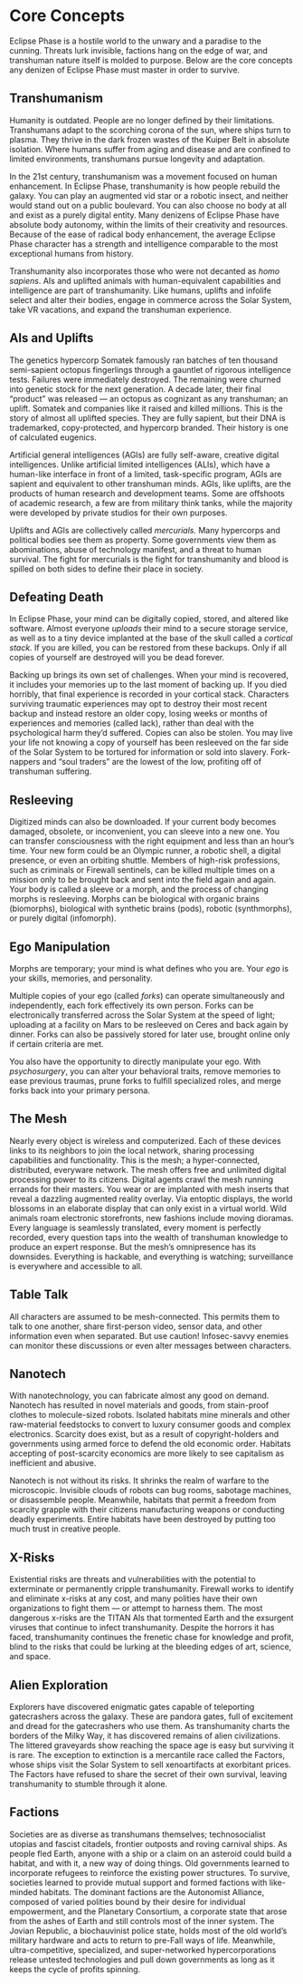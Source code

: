 # Core Concepts

Eclipse Phase is a hostile world to the unwary and a paradise to the cunning. Threats lurk invisible, factions hang on the edge of war, and transhuman nature itself is molded to purpose. Below are the core concepts any denizen of Eclipse Phase must master in order to survive.

## Transhumanism

Humanity is outdated. People are no longer defined by their limitations. Transhumans adapt to the scorching corona of the sun, where ships turn to plasma. They thrive in the dark frozen wastes of the Kuiper Belt in absolute isolation. Where humans suffer from aging and disease and are confined to limited environments, transhumans pursue longevity and adaptation.

In the 21st century, transhumanism was a movement focused on human enhancement. In Eclipse Phase, transhumanity is how people rebuild the galaxy. You can play an augmented vid star or a robotic insect, and neither would stand out on a public boulevard. You can also choose no body at all and exist as a purely digital entity. Many denizens of Eclipse Phase have absolute body autonomy, within the limits of their creativity and resources. Because of the ease of radical body enhancement, the average Eclipse Phase character has a strength and intelligence comparable to the most exceptional humans from history.

Transhumanity also incorporates those who were not decanted as _homo sapiens_. AIs and uplifted animals with human-equivalent capabilities and intelligence are part of transhumanity. Like humans, uplifts and infolife select and alter their bodies, engage in commerce across the Solar System, take VR vacations, and expand the transhuman experience.

## AIs and Uplifts

The genetics hypercorp Somatek famously ran batches of ten thousand semi-sapient octopus fingerlings through a gauntlet of rigorous intelligence tests. Failures were immediately destroyed. The remaining were churned into genetic stock for the next generation. A decade later, their final “product” was released — an octopus as cognizant as any transhuman; an uplift. Somatek and companies like it raised and killed millions. This is the story of almost all uplifted species. They are fully sapient, but their DNA is trademarked, copy-protected, and hypercorp branded. Their history is one of calculated eugenics.

Artificial general intelligences (AGIs) are fully self-aware, creative digital intelligences. Unlike artificial limited intelligences (ALIs), which have a human-like interface in front of a limited, task-specific program, AGIs are sapient and equivalent to other transhuman minds. AGIs, like uplifts, are the products of human research and development teams. Some are offshoots of academic research, a few are from military think tanks, while the majority were developed by private studios for their own purposes.

Uplifts and AGIs are collectively called _mercurials._ Many hypercorps and political bodies see them as property. Some governments view them as abominations, abuse of technology manifest, and a threat to human survival. The fight for mercurials is the fight for transhumanity and blood is spilled on both sides to define their place in society.

## Defeating Death

In Eclipse Phase, your mind can be digitally copied, stored, and altered like software. Almost everyone _uploads_ their mind to a secure storage service, as well as to a tiny device implanted at the base of the skull called a _cortical stack._ If you are killed, you can be restored from these backups. Only if all copies of yourself are destroyed will you be dead forever.

Backing up brings its own set of challenges. When your mind is recovered, it includes your memories up to the last moment of backing up. If you died horribly, that final experience is recorded in your cortical stack. Characters surviving traumatic experiences may opt to destroy their most recent backup and instead restore an older copy, losing weeks or months of experiences and memories (called lack), rather than deal with the psychological harm they’d suffered. Copies can also be stolen. You may live your life not knowing a copy of yourself has been resleeved on the far side of the Solar System to be tortured for information or sold into slavery. Fork-nappers and “soul traders” are the lowest of the low, profiting off of transhuman suffering.

## Resleeving

Digitized minds can also be downloaded. If your current body becomes damaged, obsolete, or inconvenient, you can sleeve into a new one. You can transfer consciousness with the right equipment and less than an hour’s time. Your new form could be an Olympic runner, a robotic shell, a digital presence, or even an orbiting shuttle. Members of high-risk professions, such as criminals or Firewall sentinels, can be killed multiple times on a mission only to be brought back and sent into the field again and again. Your body is called a sleeve or a morph, and the process of changing morphs is resleeving. Morphs can be biological with organic brains (biomorphs), biological with synthetic brains (pods), robotic (synthmorphs), or purely digital (infomorph).

## Ego Manipulation

Morphs are temporary; your mind is what defines who you are. Your _ego_ is your skills, memories, and personality.

Multiple copies of your ego (called _forks_) can operate simultaneously and independently, each fork effectively its own person. Forks can be electronically transferred across the Solar System at the speed of light; uploading at a facility on Mars to be resleeved on Ceres and back again by dinner. Forks can also be passively stored for later use, brought online only if certain criteria are met.

You also have the opportunity to directly manipulate your ego. With _psychosurgery_, you can alter your behavioral traits, remove memories to ease previous traumas, prune forks to fulfill specialized roles, and merge forks back into your primary persona.

## The Mesh

Nearly every object is wireless and computerized. Each of these devices links to its neighbors to join the local network, sharing processing capabilities and functionality. This is the mesh; a hyper-connected, distributed, everyware network. The mesh offers free and unlimited digital processing power to its citizens. Digital agents crawl the mesh running errands for their masters. You wear or are implanted with mesh inserts that reveal a dazzling augmented reality overlay. Via entoptic displays, the world blossoms in an elaborate display that can only exist in a virtual world. Wild animals roam electronic storefronts, new fashions include moving dioramas. Every language is seamlessly translated, every moment is perfectly recorded, every question taps into the wealth of transhuman knowledge to produce an expert response. But the mesh’s omnipresence has its downsides. Everything is hackable, and everything is watching; surveillance is everywhere and accessible to all.

<!-- CLEANED blockquote -->

## Table Talk

All characters are assumed to be mesh-connected. This permits them to talk to one another, share first-person video, sensor data, and other information even when separated. But use caution! Infosec-savvy enemies can monitor these discussions or even alter messages between characters.

<!-- CLEANED /blockquote -->

## Nanotech

With nanotechnology, you can fabricate almost any good on demand. Nanotech has resulted in novel materials and goods, from stain-proof clothes to molecule-sized robots. Isolated habitats mine minerals and other raw-material feedstocks to convert to luxury consumer goods and complex electronics. Scarcity does exist, but as a result of copyright-holders and governments using armed force to defend the old economic order. Habitats accepting of post-scarcity economics are more likely to see capitalism as inefficient and abusive.

Nanotech is not without its risks. It shrinks the realm of warfare to the microscopic. Invisible clouds of robots can bug rooms, sabotage machines, or disassemble people. Meanwhile, habitats that permit a freedom from scarcity grapple with their citizens manufacturing weapons or conducting deadly experiments. Entire habitats have been destroyed by putting too much trust in creative people.

## X-Risks

Existential risks are threats and vulnerabilities with the potential to exterminate or permanently cripple transhumanity. Firewall works to identify and eliminate x-risks at any cost, and many polities have their own organizations to fight them — or attempt to harness them. The most dangerous x-risks are the TITAN AIs that tormented Earth and the exsurgent viruses that continue to infect transhumanity. Despite the horrors it has faced, transhumanity continues the frenetic chase for knowledge and profit, blind to the risks that could be lurking at the bleeding edges of art, science, and space.

## Alien Exploration

Explorers have discovered enigmatic gates capable of teleporting gatecrashers across the galaxy. These are pandora gates, full of excitement and dread for the gatecrashers who use them. As transhumanity charts the borders of the Milky Way, it has discovered remains of alien civilizations. The littered graveyards show reaching the space age is easy but surviving it is rare. The exception to extinction is a mercantile race called the Factors, whose ships visit the Solar System to sell xenoartifacts at exorbitant prices. The Factors have refused to share the secret of their own survival, leaving transhumanity to stumble through it alone.

## Factions

Societies are as diverse as transhumans themselves; technosocialist utopias and fascist citadels, frontier outposts and roving carnival ships. As people fled Earth, anyone with a ship or a claim on an asteroid could build a habitat, and with it, a new way of doing things. Old governments learned to incorporate refugees to reinforce the existing power structures. To survive, societies learned to provide mutual support and formed factions with like-minded habitats. The dominant factions are the Autonomist Alliance, composed of varied polities bound by their desire for individual empowerment, and the Planetary Consortium, a corporate state that arose from the ashes of Earth and still controls most of the inner system. The Jovian Republic, a biochauvinist police state, holds most of the old world’s military hardware and acts to return to pre-Fall ways of life. Meanwhile, ultra-competitive, specialized, and super-networked hypercorporations release untested technologies and pull down governments as long as it keeps the cycle of profits spinning.
